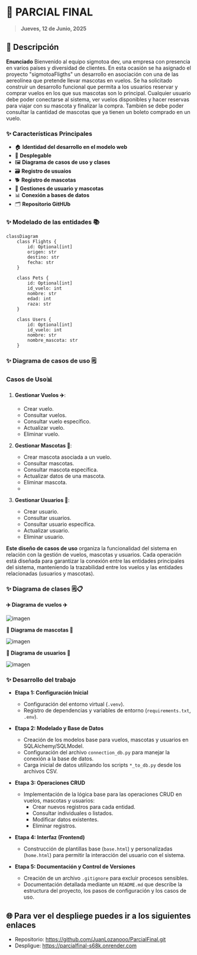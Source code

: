 # 🐾 PARCIAL FINAL

> **Jueves, 12 de Junio, 2025**

## 📖 Descripción

**Enunciado** Bienvenido al equipo sigmotoa dev, una empresa con presencia en varios países y diversidad de clientes. En esta ocasión se ha asignado el proyecto "sigmotoaFligths" un desarrollo en asociación con una de las aereolínea que pretende llevar mascotas en vuelos. Se ha solicitado construir un desarrollo funcional que permita a los usuarios reservar y comprar vuelos en los que sus mascotas son lo principal. Cualquier usuario debe poder conectarse al sistema, ver vuelos disponibles y hacer reservas para viajar con su mascota y finalizar la compra. También se debe poder consultar la cantidad de mascotas que ya tienen un boleto comprado en un vuelo.

### ✨ Características Principales

- 🏠 **Identidad del desarrollo en el modelo web**
- 📱 **Desplegable**
- 🖼️ **Diagrama de casos de uso y clases**
- 🗃️ **Registro de usuaios**
- 🐕 **Registro de mascotas**
- 🔄 **Gestiones de usuario y mascotas**
- 📊 **Conexión a bases de datos**
- 🗂️️ **Repositorio GitHUb**

### ✨ Modelado de las entidades 📚
```mermaid
classDiagram
    class Flights {
        id: Optional[int]
        origen: str
        destino: str
        fecha: str
    }

    class Pets {
        id: Optional[int]
        id_vuelo: int
        nombre: str
        edad: int
        raza: str
    }

    class Users {
        id: Optional[int]
        id_vuelo: int
        nombre: str
        nombre_mascota: str
    }

```

### ✨ Diagrama de casos de uso 🗒️

### Casos de Uso📊
1. **Gestionar Vuelos ✈️**:
   - Crear vuelo.
   - Consultar vuelos.
   - Consultar vuelo específico.
   - Actualizar vuelo.
   - Eliminar vuelo.

2. **Gestionar Mascotas 🐶**:
   - Crear mascota asociada a un vuelo.
   - Consultar mascotas.
   - Consultar mascota específica.
   - Actualizar datos de una mascota.
   - Eliminar mascota.
   - 
3. **Gestionar Usuarios 👥**:
   - Crear usuario.
   - Consultar usuarios.
   - Consultar usuario específica.
   - Actualizar usuario.
   - Eliminar usuario.
     
  **Este diseño de casos de uso** organiza la funcionalidad del sistema en relación con la gestión de vuelos, mascotas y usuarios. Cada operación está diseñada para garantizar la conexión entre las entidades principales del sistema, manteniendo la trazabilidad entre los vuelos y las entidades relacionadas (usuarios y mascotas).
  
### ✨ Diagrama de clases 🗒📋
**✈️ Diagrama de vuelos ✈️**


![imagen](https://github.com/user-attachments/assets/97b851ad-07e4-4f81-93b5-e2461565b420)


**🐶 Diagrama de mascotas 🐶**


![imagen](https://github.com/user-attachments/assets/08ff31d9-8058-4c26-b569-701f9046eb0c)


**👥 Diagrama de usuarios 👥**


![imagen](https://github.com/user-attachments/assets/56580bca-5706-42fc-90ce-7317b04a13f4)


  

### ✨ Desarrollo del trabajo

- **Etapa 1: Configuración Inicial**
    - Configuración del entorno virtual (`.venv`).
    - Registro de dependencias y variables de entorno (`requirements.txt`, `.env`).

- **Etapa 2: Modelado y Base de Datos**
    - Creación de los modelos base para vuelos, mascotas y usuarios en SQLAlchemy/SQLModel.
    - Configuración del archivo `connection_db.py` para manejar la conexión a la base de datos.
    - Carga inicial de datos utilizando los scripts `*_to_db.py` desde los archivos CSV.

- **Etapa 3: Operaciones CRUD**
    - Implementación de la lógica base para las operaciones CRUD en vuelos, mascotas y usuarios:
        - Crear nuevos registros para cada entidad.
        - Consultar individuales o listados.
        - Modificar datos existentes.
        - Eliminar registros.

- **Etapa 4: Interfaz (Frontend)**
    - Construcción de plantillas base (`base.html`) y personalizadas (`home.html`) para permitir la interacción del usuario con el sistema.

- **Etapa 5: Documentación y Control de Versiones**
    - Creación de un archivo `.gitignore` para excluir procesos sensibles.
    - Documentación detallada mediante un `README.md` que describe la estructura del proyecto, los pasos de configuración y los casos de uso.


## 🌐 Para ver el despliege puedes ir a los siguientes enlaces

- Repositorio: https://github.com/JuanLozanooo/ParcialFinal.git
- Despligue: https://parcialfinal-s68k.onrender.com
